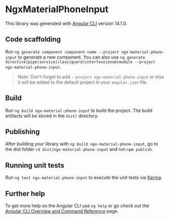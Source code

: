 # NgxMaterialPhoneInput

This library was generated with [Angular CLI](https://github.com/angular/angular-cli) version 14.1.0.

## Code scaffolding

Run `ng generate component component-name --project ngx-material-phone-input` to generate a new component. You can also use `ng generate directive|pipe|service|class|guard|interface|enum|module --project ngx-material-phone-input`.
> Note: Don't forget to add `--project ngx-material-phone-input` or else it will be added to the default project in your `angular.json` file. 

## Build

Run `ng build ngx-material-phone-input` to build the project. The build artifacts will be stored in the `dist/` directory.

## Publishing

After building your library with `ng build ngx-material-phone-input`, go to the dist folder `cd dist/ngx-material-phone-input` and run `npm publish`.

## Running unit tests

Run `ng test ngx-material-phone-input` to execute the unit tests via [Karma](https://karma-runner.github.io).

## Further help

To get more help on the Angular CLI use `ng help` or go check out the [Angular CLI Overview and Command Reference](https://angular.io/cli) page.
